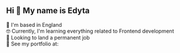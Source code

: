 

##  Hi 👋 My name is Edyta 



 :compass: I'm based in England <br>
 :nerd_face: Currently, I'm learning everything related to Frontend development <br>
 🔭 Looking to land a permanent job <br>
 :stew: See my portfolio at:  <br>

<!--
**Edit22/Edit22** is a ✨ _special_ ✨ repository because its `README.md` (this file) appears on your GitHub profile.

Here are some ideas to get you started:

- 🔭 I’m currently working on ...
- 🌱 I’m currently learning ...
- 👯 I’m looking to collaborate on ...
- 🤔 I’m looking for help with ...
- 💬 Ask me about ...
- 📫 How to reach me: ...
- 😄 Pronouns: ...
- ⚡ Fun fact: ...
-->
